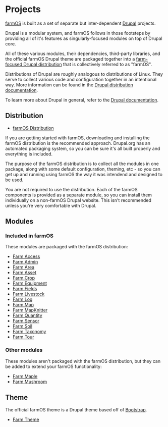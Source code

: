 # Projects

[farmOS] is built as a set of separate but inter-dependent [Drupal] projects.

Drupal is a modular system, and farmOS follows in those footsteps by providing
all of it's features as singularly-focused modules on top of Drupal core.

All of these various modules, their dependencies, third-party libraries, and
the official farmOS Drupal theme are packaged together into a
[farm-focused Drupal distribution] that is collectively referred to as "farmOS".

Distributions of Drupal are roughly analogous to distributions of Linux. They
serve to collect various code and configuration together in an intentional way.
More information can be found in the [Drupal distribution documentation].

To learn more about Drupal in general, refer to the [Drupal documentation].

## Distribution

* [farmOS Distribution]

If you are getting started with farmOS, downloading and installing the farmOS
distribution is the recommended approach. Drupal.org has an automated packaging
system, so you can be sure it's all built properly and everything is included.

The purpose of the farmOS distribution is to collect all the modules in one
package, along with some default configuration, theming, etc - so you can get up
and running using farmOS the way it was intendend and designed to be used.

You are not required to use the distribution. Each of the farmOS components is
provided as a separate module, so you can install them individually on a
non-farmOS Drupal website. This isn't recommended unless you're very comfortable
with Drupal.

## Modules

### Included in farmOS

These modules are packaged with the farmOS distribution:

* [Farm Access]
* [Farm Admin]
* [Farm Area]
* [Farm Asset]
* [Farm Crop]
* [Farm Equipment]
* [Farm Fields]
* [Farm Livestock]
* [Farm Log]
* [Farm Map]
* [Farm MapKnitter]
* [Farm Quantity]
* [Farm Sensor]
* [Farm Soil]
* [Farm Taxonomy]
* [Farm Tour]

### Other modules

These modules aren't packaged with the farmOS distribution, but they can be
added to extend your farmOS functionality:

* [Farm Maple]
* [Farm Mushroom]

## Theme

The official farmOS theme is a Drupal theme based off of [Bootstrap].

* [Farm Theme]

[farmOS]: http://farmos.org
[Drupal]: https://drupal.org
[farm-focused Drupal distribution]: https://drupal.org/project/farm
[Drupal distribution documentation]: https://www.drupal.org/documentation/build/distributions
[Drupal documentation]: https://www.drupal.org/documentation
[farmOS Distribution]: https://drupal.org/project/farm
[Farm Access]: https://drupal.org/project/farm_access
[Farm Admin]: https://drupal.org/project/farm_admin
[Farm Area]: https://drupal.org/project/farm_area
[Farm Asset]: https://drupal.org/project/farm_asset
[Farm Crop]: https://drupal.org/project/farm_crop
[Farm Equipment]: https://drupal.org/project/farm_equipment
[Farm Fields]: https://drupal.org/project/farm_fields
[Farm Livestock]: https://drupal.org/project/farm_livestock
[Farm Log]: https://drupal.org/project/farm_log
[Farm Map]: https://drupal.org/project/farm_map
[Farm MapKnitter]: https://drupal.org/project/farm_mapknitter
[Farm Quantity]: https://drupal.org/project/farm_quantity
[Farm Sensor]: https://drupal.org/project/farm_sensor
[Farm Soil]: https://drupal.org/project/farm_soil
[Farm Taxonomy]: https://drupal.org/project/farm_taxonomy
[Farm Tour]: https://drupal.org/project/farm_tour
[Farm Maple]: https://drupal.org/project/farm_maple
[Farm Mushroom]: https://drupal.org/project/farm_mushroom
[Bootstrap]: https://drupal.org/project/bootstrap
[Farm Theme]: https://drupal.org/project/farm_theme

